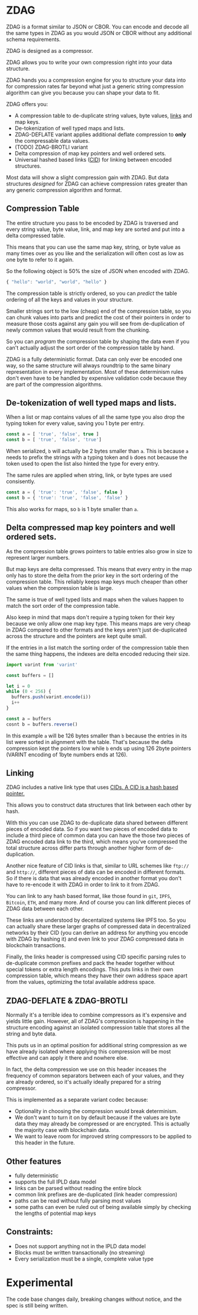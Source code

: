 # ZDAG

ZDAG is a format similar to JSON or CBOR. You can encode
and decode all the same types in ZDAG as you would
JSON or CBOR without any additional schema requirements.

ZDAG is designed as a compressor.

ZDAG allows you to write your own compression right into your
data structure.

ZDAG hands you a compression engine for you to structure your
data into for compression rates far beyond what just a generic string
compression algorithm can give you because you can shape your data to fit.

ZDAG offers you:

* A compression table to de-duplicate string values, byte values, [links](#Linking)
and map keys.
* De-tokenization of well typed maps and lists.
* ZDAG-DEFLATE variant applies additional deflate compression
  to **only** the compressable data values.
* (TODO) ZDAG-BROTLI variant
* Delta compression of map key pointers and well ordered sets.
* Universal hashed based links ([CID](https://github.com/multiformats/cid))
  for linking between encoded structures.

Most data will show a slight compression gain with ZDAG. But data
structures *designed* for ZDAG can achieve compression rates
greater than any generic compression algorithm and format.

## Compression Table

The entire structure you pass to be encoded by ZDAG is traversed
and every string value, byte value, link, and map key are sorted
and put into a delta compressed table.

This means that you can use the same map key, string, or byte
value as many times over as you like and the serialization will
often cost as low as one byte to refer to it again.

So the following object is 50% the size of JSON when encoded with
ZDAG.

```js
{ "hello": "world", "world", "hello" }
```

The compression table is strictly ordered, so you can *predict*
the table ordering of all the keys and values in your structure.

Smaller strings sort to the low (cheap) end of the compression table, so you can chunk
values into parts and predict the cost of their pointers in order to measure those
costs against any gain you will see from de-duplication of newly common values
that would result from the chunking.

So you can *program* the compression table by shaping the data
even if you can't actually adjust the sort order of the compression
table by hand.

ZDAG is a fully deterministic format. Data can only ever be encoded
one way, so the same structure will always roundtrip to the same
binary representation in every implementation. Most of these
determinism rules don't even have to be handled by expensive validation
code because they are part of the compression algorithms.

## De-tokenization of well typed maps and lists.

When a list or map contains values of all the same type you also
drop the typing token for every value, saving you 1 byte per
entry.

```js
const a = [ 'true', 'false', true ]
const b = [ 'true', 'false', 'true']
```

When serialized, `b` will actually be 2 bytes smaller than `a`. This
is because `a` needs to prefix the strings with a typing token and
`b` does not because the token used to open the list also hinted
the type for every entry.

The same rules are applied when string, link, or byte types are
used consisently.

```js
const a = { 'true': 'true', 'false', false }
const b = { 'true': 'true', 'false', 'false' }
```

This also works for maps, so `b` is 1 byte smaller than `a`.

## Delta compressed map key pointers and well ordered sets.

As the compression table grows pointers to table entries also grow
in size to represent larger numbers.

But map keys are delta compressed. This means that every entry
in the map only has to store the delta from the prior key
in the sort ordering of the compression table. This reliably
keeps map keys much cheaper than other values when the
compression table is large.

The same is true of well typed lists and maps when the values
happen to match the sort order of the compression table.

Also keep in mind that maps don't require a typing token for their key
because we only allow one map key type. This means maps are very cheap in ZDAG
compared to other formats and the keys aren't just de-duplicated across the
structure and the pointers are kept quite small.

If the entries in a list match the sorting order of the compression table then
the same thing happens, the indexes are delta encoded reducing their size.

```js
import varint from 'varint'

const buffers = []

let i = 0
while (0 < 256) {
  buffers.push(varint.encode(i))
  i++
}

const a = buffers
cosnt b = buffers.reverse()
```

In this example `a` will be 126 bytes smaller than `b` because
the entries in its list were sorted in alignment with the table.
That's because the delta compression kept the pointers low
while `b` ends up using 126 2byte pointers (VARINT encoding
of 1byte numbers ends at 126).

## Linking

ZDAG includes a native link type that uses [CIDs. A CID is a hash
based pointer.](https://github.com/multiformats/cid)

This allows you to construct data structures that link between each
other by hash.

With this you can use ZDAG to de-duplicate data shared between
different pieces of encoded data. So if you want two pieces
of encoded data to include a third piece of common data you
can have the those two pieces of ZDAG encoded data link to the third, which
means you've compressed the total structure across differ parts
through another higher form of de-duplication.

Another nice feature of CID links is that, similar to URL schemes
like `ftp://` and `http://`, different pieces of data can
be encoded in different formats. So if there is data
that was already encoded in another format you don't have to
re-encode it with ZDAG in order to link to it from ZDAG.

You can link to any hash based format, like those found in
`git`, `IPFS`, `Bitcoin`, `ETH`, and many more. And of course
you can link different pieces of ZDAG data between each other.

These links are understood by decentalized systems like IPFS too. So
you can actually share these larger graphs of compressed data
in decentralized networks by their CID (you can derive an address
for anything you encode with ZDAG by hashing it) and even link to
your ZDAG compressed data in blockchain transactions.

Finally, the links header is compressed using CID specific parsing
rules to de-duplicate common prefixes and pack the header together without
special tokens or extra length encodings. This puts links in their
own compression table, which means they have their own address
space apart from the values, optimizing the total available address
space.

## ZDAG-DEFLATE & ZDAG-BROTLI

Normally it's a terrible idea to combine compressors as it's
expensive and yields little gain. However, all of ZDAG's compression
is happening in the structure encoding against an isolated compression table that
stores all the string and byte data.

This puts us in an optimal position for additional string
compression as we have already isolated where applying this
compression will be most effective and can apply it there
and nowhere else.

In fact, the delta compression we use on this header inceases
the frequency of common separators between each of your values,
and they are already ordered, so it's actually ideally prepared
for a string compressor.

This is implemented as a separate variant codec because:

* Optionality in choosing the compression would break determinism.
* We don't want to turn it on by default because if the values
  are byte data they may already be compressed or are encrypted.
  This is actually the majority case with blockchain data.
* We want to leave room for improved string compressors to be
  applied to this header in the future.

## Other features

* fully deterministic
* supports the full IPLD data model
* links can be parsed without reading the entire block
* common link prefixes are de-duplicated (link header compression)
* paths can be read without fully parsing most values
* some paths can even be ruled out of being available simply by checking
  the lengths of potential map keys

## Constraints:

* Does not support anything not in the IPLD data model
* Blocks must be written transactionally (no streaming)
* Every serialization must be a single, complete value type

# Experimental

The code base changes daily, breaking changes without notice,
and the spec is still being written.
